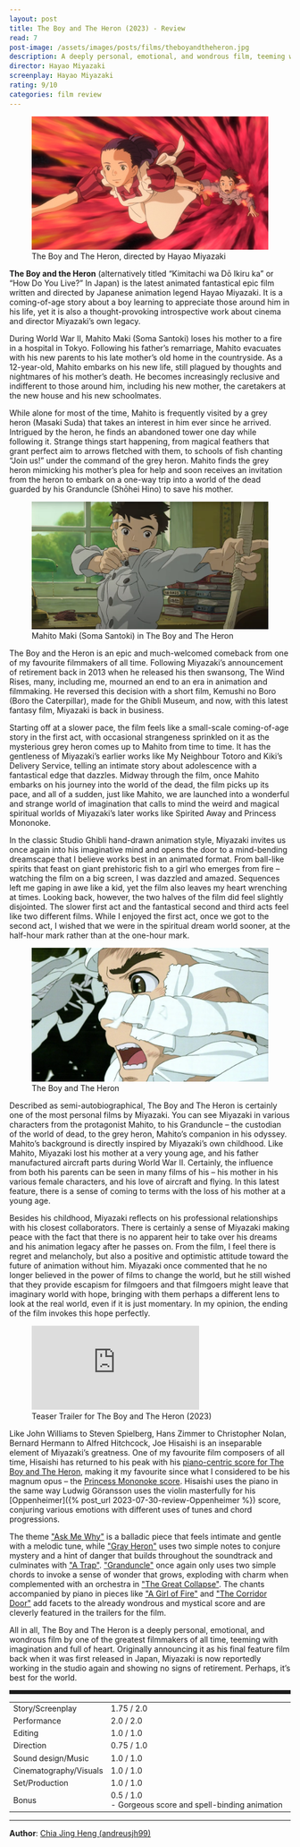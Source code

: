 ```yaml
---
layout: post
title: The Boy and The Heron (2023) - Review
read: 7
post-image: /assets/images/posts/films/theboyandtheheron.jpg
description: A deeply personal, emotional, and wondrous film, teeming with imagination and full of heart
director: Hayao Miyazaki
screenplay: Hayao Miyazaki
rating: 9/10
categories: film review
---
```


<figure class="film">
  <img src="/assets/images/posts/films/theboyandtheheron.jpg" alt="The Boy and The Heron movie still">
  <figcaption><i class="fa-solid fa-film"></i> The Boy and The Heron, directed by Hayao Miyazaki</figcaption>
</figure>

**The Boy and the Heron** (alternatively titled “Kimitachi wa Dō Ikiru ka” or “How Do You Live?” In Japan) is the latest animated fantastical epic film written and directed by Japanese animation legend Hayao Miyazaki. It is a coming-of-age story about a boy learning to appreciate those around him in his life, yet it is also a thought-provoking introspective work about cinema and director Miyazaki’s own legacy.

During World War II, Mahito Maki (Soma Santoki) loses his mother to a fire in a hospital in Tokyo. Following his father’s remarriage, Mahito evacuates with his new parents to his late mother’s old home in the countryside. As a 12-year-old, Mahito embarks on his new life, still plagued by thoughts and nightmares of his mother’s death. He becomes increasingly reclusive and indifferent to those around him, including his new mother, the caretakers at the new house and his new schoolmates.

While alone for most of the time, Mahito is frequently visited by a grey heron (Masaki Suda) that takes an interest in him ever since he arrived. Intrigued by the heron, he finds an abandoned tower one day while following it. Strange things start happening, from magical feathers that grant perfect aim to arrows fletched with them, to schools of fish chanting “Join us!” under the command of the grey heron. Mahito finds the grey heron mimicking his mother’s plea for help and soon receives an invitation from the heron to embark on a one-way trip into a world of the dead guarded by his Granduncle (Shōhei Hino) to save his mother.


<figure class="film">
  <img src="/assets/images/posts/films/theboyandtheheron_2.jpg" alt="The Boy and The Heron movie still">
  <figcaption><i class="fa-solid fa-film"></i> Mahito Maki (Soma Santoki) in The Boy and The Heron</figcaption>
</figure>

The Boy and the Heron is an epic and much-welcomed comeback from one of my favourite filmmakers of all time. Following Miyazaki’s announcement of retirement back in 2013 when he released his then swansong, The Wind Rises, many, including me, mourned an end to an era in animation and filmmaking. He reversed this decision with a short film, Kemushi no Boro (Boro the Caterpillar), made for the Ghibli Museum, and now, with this latest fantasy film, Miyazaki is back in business.

Starting off at a slower pace, the film feels like a small-scale coming-of-age story in the first act, with occasional strangeness sprinkled on it as the mysterious grey heron comes up to Mahito from time to time. It has the gentleness of Miyazaki’s earlier works like My Neighbour Totoro and Kiki’s Delivery Service, telling an intimate story about adolescence with a fantastical edge that dazzles. Midway through the film, once Mahito embarks on his journey into the world of the dead, the film picks up its pace, and all of a sudden, just like Mahito, we are launched into a wonderful and strange world of imagination that calls to mind the weird and magical spiritual worlds of Miyazaki’s later works like Spirited Away and Princess Mononoke. 

In the classic Studio Ghibli hand-drawn animation style, Miyazaki invites us once again into his imaginative mind and opens the door to a mind-bending dreamscape that I believe works best in an animated format. From ball-like spirits that feast on giant prehistoric fish to a girl who emerges from fire – watching the film on a big screen, I was dazzled and amazed. Sequences left me gaping in awe like a kid, yet the film also leaves my heart wrenching at times. Looking back, however, the two halves of the film did feel slightly disjointed. The slower first act and the fantastical second and third acts feel like two different films. While I enjoyed the first act, once we got to the second act, I wished that we were in the spiritual dream world sooner, at the half-hour mark rather than at the one-hour mark.

<figure class="film">
  <img src="/assets/images/posts/films/theboyandtheheron_3.jpeg.webp" alt="The Boy and The Heron movie still">
  <figcaption><i class="fa-solid fa-film"></i> The Boy and The Heron</figcaption>
</figure>

Described as semi-autobiographical, The Boy and The Heron is certainly one of the most personal films by Miyazaki. You can see Miyazaki in various characters from the protagonist Mahito, to his Granduncle – the custodian of the world of dead, to the grey heron, Mahito’s companion in his odyssey. Mahito’s background is directly inspired by Miyazaki’s own childhood. Like Mahito, Miyazaki lost his mother at a very young age, and his father manufactured aircraft parts during World War II. Certainly, the influence from both his parents can be seen in many films of his – his mother in his various female characters, and his love of aircraft and flying. In this latest feature, there is a sense of coming to terms with the loss of his mother at a young age. 

Besides his childhood, Miyazaki reflects on his professional relationships with his closest collaborators. There is certainly a sense of Miyazaki making peace with the fact that there is no apparent heir to take over his dreams and his animation legacy after he passes on. From the film, I feel there is regret and melancholy, but also a positive and optimistic attitude toward the future of animation without him. Miyazaki once commented that he no longer believed in the power of films to change the world, but he still wished that they provide escapism for filmgoers and that filmgoers might leave that imaginary world with hope, bringing with them perhaps a different lens to look at the real world, even if it is just momentary. In my opinion, the ending of the film invokes this hope perfectly.

<div class="film-trailer">
<figure>
  <iframe src="https://www.youtube.com/embed/f7EDFdA10pg" title="YouTube video player" frameborder="0" allow="accelerometer; autoplay; clipboard-write; encrypted-media; gyroscope; picture-in-picture; web-share" allowfullscreen></iframe>
  <figcaption><i class="fa-brands fa-youtube"></i> Teaser Trailer for The Boy and The Heron (2023)</figcaption>
</figure>
</div>

Like John Williams to Steven Spielberg, Hans Zimmer to Christopher Nolan, Bernard Hermann to Alfred Hitchcock, Joe Hisaishi is an inseparable element of Miyazaki’s greatness. One of my favourite film composers of all time, Hisaishi has returned to his peak with his <a href="https://open.spotify.com/album/6oXCKKghd9Shmz2iU7ebbW?si=awNoJBFkSYiB15Plm6Xg7Q" target="_blank">piano-centric score for The Boy and The Heron</a>, making it my favourite since what I considered to be his magnum opus – the <a href="https://open.spotify.com/album/2ZHxPDTCRU5STetdmXeW6p?si=lHPT0_A1TCCrq9e8pH9VMg" target="_blank">Princess Mononoke score</a>. Hisaishi uses the piano in the same way Ludwig Göransson uses the violin masterfully for his [Oppenheimer]({% post_url 2023-07-30-review-Oppenheimer %}) score, conjuring various emotions with different uses of tunes and chord progressions. 

The theme <a href="https://open.spotify.com/track/104EutLydSehDHiEjmtdBo?si=8524b8ac4af14701" target="_blank">"Ask Me Why"</a> is a balladic piece that feels intimate and gentle with a melodic tune, while <a href="https://open.spotify.com/track/3kujWn18oiuvrM47AL9sw3?si=4d9b234701c84622" target="_blank">"Gray Heron"</a> uses two simple notes to conjure mystery and a hint of danger that builds throughout the soundtrack and culminates with <a href="https://open.spotify.com/track/0CaoqjCQWQxLMKMIalLZmm?si=7e88ee0abeaa49e7" target="_blank">"A Trap"</a>. <a href="https://open.spotify.com/track/4w6jJKlF9TEpMs0sgBHQX0?si=282698c01e4b4b57" target="_blank">"Granduncle"</a> once again only uses two simple chords to invoke a sense of wonder that grows, exploding with charm when complemented with an orchestra in <a href="https://open.spotify.com/track/3zUnduoSzMzoP01BO69uJV?si=5ba77a29e9414b05" target="_blank">"The Great Collapse"</a>. The chants accompanied by piano in pieces like <a href="https://open.spotify.com/track/0Obp55zunsY6JTdAezDkTj?si=4eed0ba4e0b643f0" target="_blank">"A Girl of Fire"</a> and <a href="https://open.spotify.com/track/7HR3IJy3Lds9cvsRrlTAKF?si=b5b81f2b1668409e" target="_blank">"The Corridor Door"</a> add facets to the already wondrous and mystical score and are cleverly featured in the trailers for the film.

All in all, The Boy and The Heron is a deeply personal, emotional, and wondrous film by one of the greatest filmmakers of all time, teeming with imagination and full of heart. Originally announcing it as his final feature film back when it was first released in Japan, Miyazaki is now reportedly working in the studio again and showing no signs of retirement. Perhaps, it’s best for the world.

<hr style="border-style: dashed">

<table class="table table-sm table-striped table-hover">
  <colgroup>
    <col style="width: 30%;">
    <col style="width: 70%;">
  </colgroup>

  <tbody>
    <tr>
      <td>Story/Screenplay</td>
      <td>1.75 / 2.0</td>
    </tr>
    <tr>
      <td>Performance</td>
      <td>2.0 / 2.0</td>
    </tr>
    <tr>
      <td>Editing</td>
      <td>1.0 / 1.0</td>
    </tr>
    <tr>
      <td>Direction</td>
      <td>0.75 / 1.0</td>
    </tr>
    <tr>
      <td>Sound design/Music</td>
      <td>1.0 / 1.0</td>
    </tr>
    <tr>
      <td>Cinematography/Visuals</td>
      <td>1.0 / 1.0</td>
    </tr>
    <tr>
      <td>Set/Production</td>
      <td>1.0 / 1.0</td>
    </tr>
    <tr>
      <td>Bonus</td>
      <td>0.5 / 1.0 <br>- Gorgeous score and spell-binding animation</td>
    </tr>
  </tbody>
</table>

---

**Author**: <a href="https://github.com/andreusjh99" target="_blank">Chia Jing Heng (andreusjh99)</a>